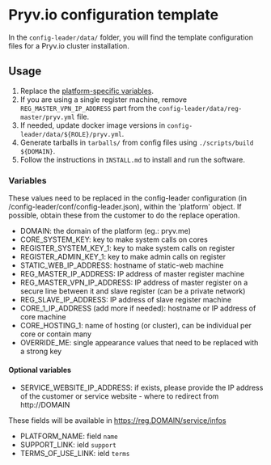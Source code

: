 # Pryv.io configuration template

In the `config-leader/data/` folder, you will find the template configuration files for a Pryv.io cluster installation.

## Usage

1. Replace the [platform-specific variables](#variables).
2. If you are using a single register machine, remove `REG_MASTER_VPN_IP_ADDRESS` part from the `config-leader/data/reg-master/pryv.yml` file.
3. If needed, update docker image versions in `config-leader/data/${ROLE}/pryv.yml`.
4. Generate tarballs in `tarballs/` from config files using `./scripts/build ${DOMAIN}`.
5. Follow the instructions in `INSTALL.md` to install and run the software.

### Variables

These values need to be replaced in the config-leader configuration (in /config-leader/conf/config-leader.json), within the 'platform' object.
If possible, obtain these from the customer to do the replace operation.

* DOMAIN: the domain of the platform (eg.: pryv.me)
* CORE_SYSTEM_KEY: key to make system calls on cores
* REGISTER_SYSTEM_KEY_1: key to make system calls on register
* REGISTER_ADMIN_KEY_1: key to make admin calls on register
* STATIC_WEB_IP_ADDRESS: hostname of static-web machine
* REG_MASTER_IP_ADDRESS: IP address of master register machine
* REG_MASTER_VPN_IP_ADDRESS: IP address of master register on a secure line between it and slave register (can be a private network)
* REG_SLAVE_IP_ADDRESS: IP address of slave register machine
* CORE_1_IP_ADDRESS (add more if needed): hostname or IP address of core machine
* CORE_HOSTING_1: name of hosting (or cluster), can be individual per core or contain many
* OVERRIDE_ME: single appearance values that need to be replaced with a strong key

#### Optional variables

* SERVICE_WEBSITE_IP_ADDRESS: if exists, please provide the IP address of the customer or service website - where to redirect from http://DOMAIN

These fields will be available in https://reg.DOMAIN/service/infos

* PLATFORM_NAME: field `name`
* SUPPORT_LINK: ield `support`
* TERMS_OF_USE_LINK: ield `terms`